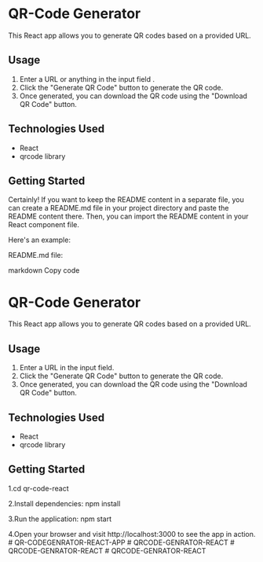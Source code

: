 # QR-Code Generator

This React app allows you to generate QR codes based on a provided URL.

## Usage

1. Enter a URL or anything in the input field .
2. Click the "Generate QR Code" button to generate the QR code.
3. Once generated, you can download the QR code using the "Download QR Code" button.

## Technologies Used

- React
- qrcode library

## Getting Started

Certainly! If you want to keep the README content in a separate file, you can create a README.md file in your project directory and paste the README content there. Then, you can import the README content in your React component file.

Here's an example:

README.md file:

markdown
Copy code

# QR-Code Generator

This React app allows you to generate QR codes based on a provided URL.

## Usage

1. Enter a URL in the input field.
2. Click the "Generate QR Code" button to generate the QR code.
3. Once generated, you can download the QR code using the "Download QR Code" button.

## Technologies Used

- React
- qrcode library

## Getting Started

1.cd qr-code-react

2.Install dependencies:
npm install

3.Run the application:
npm start

4.Open your browser and visit http://localhost:3000 to see the app in action.
#   Q R - C O D E G E N R A T O R - R E A C T - A P P 
 
 
#   Q R C O D E - G E N R A T O R - R E A C T  
 #   Q R C O D E - G E N R A T O R - R E A C T  
 #   Q R C O D E - G E N R A T O R - R E A C T  
 